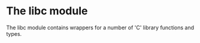 
# The libc module

The libc module contains wrappers for a number of 'C' library functions and types.
